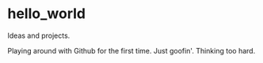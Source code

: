 # hello_world
Ideas and projects.

Playing around with Github for the first time. Just goofin'. Thinking too hard.